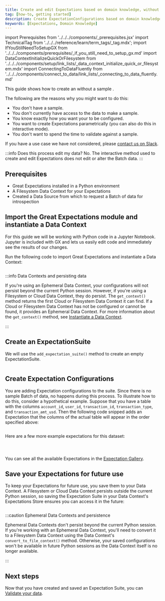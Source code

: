 ```yaml
---
title: Create and edit Expectations based on domain knowledge, without inspecting data directly
tag: [how-to, getting started]
description: Create ExpectationConfigurations based on domain knowledge.
keywords: [Expectations, Domain Knowledge]
---
```


import Prerequisites from '../../../components/_prerequisites.jsx'
import TechnicalTag from '../../../reference/learn/term_tags/_tag.mdx';
import IfYouStillNeedToSetupGX from '../../../components/prerequisites/_if_you_still_need_to_setup_gx.md'
import DataContextInitializeQuickOrFilesystem from '../../../components/setup/link_lists/_data_context_initialize_quick_or_filesystem.mdx'
import ConnectingToDataFluently from '../../../components/connect_to_data/link_lists/_connecting_to_data_fluently.md'

This guide shows how to create an <TechnicalTag tag="expectation_suite" text="Expectation Suite" /> without a sample <TechnicalTag tag="batch" text="Batch" />.

The following are the reasons why you might want to do this:

- You don't have a sample.
- You don't currently have access to the data to make a sample.
- You know exactly how you want your <TechnicalTag tag="expectation" text="Expectations" /> to be configured.
- You want to create Expectations parametrically (you can also do this in interactive mode).
- You don't want to spend the time to validate against a sample.

If you have a use case we have not considered, please [contact us on Slack](https://greatexpectations.io/slack).

:::info Does this process edit my data?
No.  The interactive method used to create and edit Expectations does not edit or alter the Batch data.
:::


## Prerequisites

<Prerequisites>

- Great Expectations installed in a Python environment
- A Filesystem Data Context for your Expectations
- Created a Data Source from which to request a Batch of data for introspection

</Prerequisites>

## Import the Great Expectations module and instantiate a Data Context

For this guide we will be working with Python code in a Jupyter Notebook. Jupyter is included with GX and lets us easily edit code and immediately see the results of our changes.

Run the following code to import Great Expectations and instantiate a Data Context:

```python name="version-0.18 docs/docusaurus/docs/oss/guides/expectations/how_to_create_and_edit_an_expectationsuite_domain_knowledge.py get_data_context"
```

:::info Data Contexts and persisting data

If you're using an Ephemeral Data Context, your configurations will not persist beyond the current Python session.  However, if you're using a Filesystem or Cloud Data Context, they do persist.  The `get_context()` method returns the first Cloud or Filesystem Data Context it can find.  If a Cloud or Filesystem Data Context has not be configured or cannot be found, it provides an Ephemeral Data Context.  For more information about the `get_context()` method, see [Instantiate a Data Context](/oss/guides/setup/configuring_data_contexts/instantiating_data_contexts/instantiate_data_context.md).

:::

## Create an ExpectationSuite 

We will use the `add_expectation_suite()` method to create an empty ExpectationSuite.

```python name="version-0.18 docs/docusaurus/docs/oss/guides/expectations/how_to_create_and_edit_an_expectationsuite_domain_knowledge.py create_expectation_suite"
```

## Create Expectation Configurations

You are adding Expectation configurations to the suite. Since there is no sample Batch of data, no <TechnicalTag tag="validation" text="Validation" /> happens during this process. To illustrate how to do this, consider a hypothetical example. Suppose that you have a table with the columns ``account_id``, ``user_id``, ``transaction_id``, ``transaction_type``, and ``transaction_amt_usd``. Then the following code snipped adds an Expectation that the columns of the actual table will appear in the order specified above:

```python name="version-0.18 docs/docusaurus/docs/oss/guides/expectations/how_to_create_and_edit_an_expectationsuite_domain_knowledge.py create_expectation_1"
```

Here are a few more example expectations for this dataset:


```python name="version-0.18 docs/docusaurus/docs/oss/guides/expectations/how_to_create_and_edit_an_expectationsuite_domain_knowledge.py create_expectation_2"
```

```python name="version-0.18 docs/docusaurus/docs/oss/guides/expectations/how_to_create_and_edit_an_expectationsuite_domain_knowledge.py create_expectation_3"
```

```python name="version-0.18 docs/docusaurus/docs/oss/guides/expectations/how_to_create_and_edit_an_expectationsuite_domain_knowledge.py create_expectation_4"
```

You can see all the available Expectations in the [Expectation Gallery](https://greatexpectations.io/expectations).

## Save your Expectations for future use

To keep your Expectations for future use, you save them to your Data Context.  A Filesystem or Cloud Data Context persists outside the current Python session, so saving the Expectation Suite in your Data Context's Expectations Store ensures you can access it in the future:

```python name="version-0.18 docs/docusaurus/docs/oss/guides/expectations/how_to_create_and_edit_an_expectationsuite_domain_knowledge.py save_expectation_suite"
```

:::caution Ephemeral Data Contexts and persistence

Ephemeral Data Contexts don't persist beyond the current Python session.  If you're working with an Ephemeral Data Context, you'll need to convert it to a Filesystem Data Context using the Data Context's `convert_to_file_context()` method.  Otherwise, your saved configurations won't be available in future Python sessions as the Data Context itself is no longer available.

:::

## Next steps

Now that you have created and saved an Expectation Suite, you can [Validate your data](/oss/guides/validation/validate_data_overview.md).